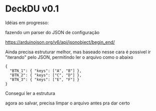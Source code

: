 # DeckDU v0.1

Idéias em progresso:

fazendo um parser do JSON de configuração

https://arduinojson.org/v6/api/jsonobject/begin_end/

Ainda precisa estruturar melhor, mas baseado nesse cara é possivel ir "iterando" pelo JSON, permitindo ler o arquivo como o abaixo

```
{
  "BTN_1": { "keys": ["A", "B"] },
  "BTN_2": { "keys": ["C", "D"] },
  "BTN_3": { "keys": ["E", "F"] }
}
```

Consegui ler a estrutura 

agora ao salvar, precisa limpar o arquivo antes pra dar certo